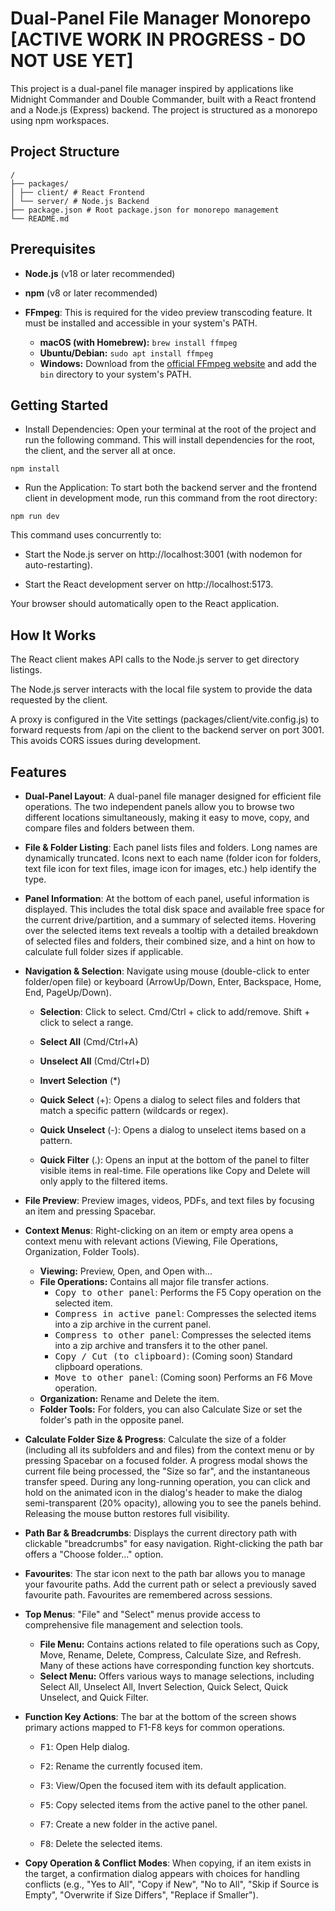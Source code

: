 # Dual-Panel File Manager Monorepo [ACTIVE WORK IN PROGRESS - DO NOT USE YET]

This project is a dual-panel file manager inspired by applications like Midnight Commander and Double Commander, built with a React frontend and a Node.js (Express) backend. The project is structured as a monorepo using npm workspaces.

## Project Structure

```
/
├── packages/
│ ├── client/ # React Frontend
│ └── server/ # Node.js Backend
├── package.json # Root package.json for monorepo management
└── README.md
```

## Prerequisites

- **Node.js** (v18 or later recommended)

- **npm** (v8 or later recommended)

- **FFmpeg**: This is required for the video preview transcoding feature. It must be installed and accessible in your system's PATH.
  - **macOS (with Homebrew):** `brew install ffmpeg`
  - **Ubuntu/Debian:** `sudo apt install ffmpeg`
  - **Windows:** Download from the [official FFmpeg website](https://ffmpeg.org/download.html) and add the `bin` directory to your system's PATH.

## Getting Started

- Install Dependencies:
  Open your terminal at the root of the project and run the following command. This will install dependencies for the root, the client, and the server all at once.

`npm install`

- Run the Application:
  To start both the backend server and the frontend client in development mode, run this command from the root directory:

`npm run dev`

This command uses concurrently to:

- Start the Node.js server on http://localhost:3001 (with nodemon for auto-restarting).

- Start the React development server on http://localhost:5173.

Your browser should automatically open to the React application.

## How It Works

The React client makes API calls to the Node.js server to get directory listings.

The Node.js server interacts with the local file system to provide the data requested by the client.

A proxy is configured in the Vite settings (packages/client/vite.config.js) to forward requests from /api on the client to the backend server on port 3001. This avoids CORS issues during development.

## Features



-   **Dual-Panel Layout**: A dual-panel file manager designed for efficient file operations. The two independent panels allow you to browse two different locations simultaneously, making it easy to move, copy, and compare files and folders between them.



-   **File & Folder Listing**: Each panel lists files and folders. Long names are dynamically truncated. Icons next to each name (folder icon for folders, text file icon for text files, image icon for images, etc.) help identify the type.

-   **Panel Information**: At the bottom of each panel, useful information is displayed. This includes the total disk space and available free space for the current drive/partition, and a summary of selected items. Hovering over the selected items text reveals a tooltip with a detailed breakdown of selected files and folders, their combined size, and a hint on how to calculate full folder sizes if applicable.



-   **Navigation & Selection**: Navigate using mouse (double-click to enter folder/open file) or keyboard (ArrowUp/Down, Enter, Backspace, Home, End, PageUp/Down).

    -   **Selection**: Click to select. Cmd/Ctrl + click to add/remove. Shift + click to select a range.

    -   **Select All** (Cmd/Ctrl+A)

    -   **Unselect All** (Cmd/Ctrl+D)

    -   **Invert Selection** (*)

    -   **Quick Select** (+): Opens a dialog to select files and folders that match a specific pattern (wildcards or regex).

    -   **Quick Unselect** (-): Opens a dialog to unselect items based on a pattern.

    -   **Quick Filter** (.): Opens an input at the bottom of the panel to filter visible items in real-time. File operations like Copy and Delete will only apply to the filtered items.



-   **File Preview**: Preview images, videos, PDFs, and text files by focusing an item and pressing Spacebar.



-   **Context Menus**: Right-clicking on an item or empty area opens a context menu with relevant actions (Viewing, File Operations, Organization, Folder Tools).

    -   **Viewing:** Preview, Open, and Open with...
    -   **File Operations:** Contains all major file transfer actions.
        -   <kbd>Copy to other panel</kbd>: Performs the F5 Copy operation on the selected item.
        -   <kbd>Compress in active panel</kbd>: Compresses the selected items into a zip archive in the current panel.
        -   <kbd>Compress to other panel</kbd>: Compresses the selected items into a zip archive and transfers it to the other panel.
        -   <kbd>Copy / Cut (to clipboard)</kbd>: (Coming soon) Standard clipboard operations.
        -   <kbd>Move to other panel</kbd>: (Coming soon) Performs an F6 Move operation.
    -   **Organization:** Rename and Delete the item.
    -   **Folder Tools:** For folders, you can also Calculate Size or set the folder's path in the opposite panel.



-   **Calculate Folder Size & Progress**: Calculate the size of a folder (including all its subfolders and and files) from the context menu or by pressing Spacebar on a focused folder. A progress modal shows the current file being processed, the "Size so far", and the instantaneous transfer speed. During any long-running operation, you can click and hold on the animated icon in the dialog's header to make the dialog semi-transparent (20% opacity), allowing you to see the panels behind. Releasing the mouse button restores full visibility.



-   **Path Bar & Breadcrumbs**: Displays the current directory path with clickable "breadcrumbs" for easy navigation. Right-clicking the path bar offers a "Choose folder..." option.



-   **Favourites**: The star icon next to the path bar allows you to manage your favourite paths. Add the current path or select a previously saved favourite path. Favourites are remembered across sessions.



-   **Top Menus**: "File" and "Select" menus provide access to comprehensive file management and selection tools.

    -   **File Menu:** Contains actions related to file operations such as Copy, Move, Rename, Delete, Compress, Calculate Size, and Refresh. Many of these actions have corresponding function key shortcuts.
    -   **Select Menu:** Offers various ways to manage selections, including Select All, Unselect All, Invert Selection, Quick Select, Quick Unselect, and Quick Filter.



-   **Function Key Actions**: The bar at the bottom of the screen shows primary actions mapped to F1-F8 keys for common operations.

    -   <kbd>F1</kbd>: Open Help dialog.

    -   <kbd>F2</kbd>: Rename the currently focused item.

    -   <kbd>F3</kbd>: View/Open the focused item with its default application.

    -   <kbd>F5</kbd>: Copy selected items from the active panel to the other panel.

    -   <kbd>F7</kbd>: Create a new folder in the active panel.

    -   <kbd>F8</kbd>: Delete the selected items.



-   **Copy Operation & Conflict Modes**: When copying, if an item exists in the target, a confirmation dialog appears with choices for handling conflicts (e.g., "Yes to All", "Copy if New", "No to All", "Skip if Source is Empty", "Overwrite if Size Differs", "Replace if Smaller").